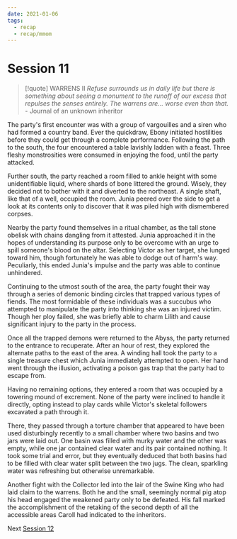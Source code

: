 ```yaml
---
date: 2021-01-06
tags:
  - recap
  - recap/mmom
---
```

# Session 11

>[!quote] WARRENS II
>*Refuse surrounds us in daily life but there is something about seeing a monument to the runoff of our excess that repulses the senses entirely. The warrens are... worse even than that.*
>\- Journal of an unknown inheritor

The party's first encounter was with a group of vargouilles and a siren who had formed a country band. Ever the quickdraw, Ebony initiated hostilities before they could get through a complete performance. Following the path to the south, the four encountered a table lavishly ladden with a feast. Three fleshy monstrosities were consumed in enjoying the food, until the party attacked.

Further south, the party reached a room filled to ankle height with some unidentifiable liquid, where shards of bone littered the ground. Wisely, they decided not to bother with it and diverted to the northeast. A single shaft, like that of a well, occupied the room. Junia peered over the side to get a look at its contents only to discover that it was piled high with dismembered corpses.

Nearby the party found themselves in a ritual chamber, as the tall stone obelisk with chains dangling from it attested. Junia approached it in the hopes of understanding its purpose only to be overcome with an urge to spill someone's blood on the altar. Selecting Victor as her target, she lunged toward him, though fortunately he was able to dodge out of harm's way. Peculiarly, this ended Junia's impulse and the party was able to continue unhindered.

Continuing to the utmost south of the area, the party fought their way through a series of demonic binding circles that trapped various types of fiends. The most formidable of these individuals was a succubus who attempted to manipulate the party into thinking she was an injured victim. Though her ploy failed, she was briefly able to charm Lilith and cause significant injury to the party in the process.

Once all the trapped demons were returned to the Abyss, the party returned to the entrance to recuperate. After an hour of rest, they explored the alternate paths to the east of the area. A winding hall took the party to a single treasure chest which Junia immediately attempted to open. Her hand went through the illusion, activating a poison gas trap that the party had to escape from.

Having no remaining options, they entered a room that was occupied by a towering mound of excrement. None of the party were inclined to handle it directly, opting instead to play cards while Victor's skeletal followers excavated a path through it.

There, they passed through a torture chamber that appeared to have been used disturbingly recently to a small chamber where two basins and two jars were laid out. One basin was filled with murky water and the other was empty, while one jar contained clear water and its pair contained nothing. It took some trial and error, but they eventually deduced that both basins had to be filled with clear water split between the two jugs. The clean, sparkling water was refreshing but otherwise unremarkable.

Another fight with the Collector led into the lair of the Swine King who had laid claim to the warrens. Both he and the small, seemingly normal pig atop his head engaged the weakened party only to be defeated. His fall marked the accomplishment of the retaking of the second depth of all the accessible areas Caroll had indicated to the inheritors.

Next
[Session 12](Recaps/Midnight%20Manor%20of%20Madness/Session%2012.md)